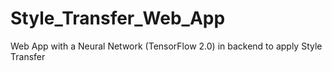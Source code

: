 # Style_Transfer_Web_App
Web App with a Neural Network (TensorFlow 2.0) in backend to apply Style Transfer
